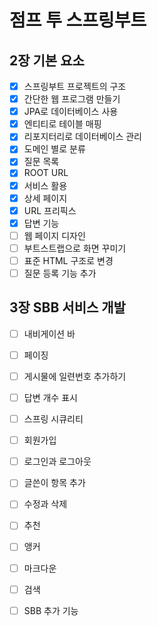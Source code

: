 # 점프 투 스프링부트

## 2장 기본 요소
- [x] 스프링부트 프로젝트의 구조
- [x] 간단한 웹 프로그램 만들기
- [x] JPA로 데이터베이스 사용
- [x] 엔티티로 테이블 매핑
- [x] 리포지터리로 데이터베이스 관리
- [x] 도메인 별로 분류
- [x] 질문 목록
- [x] ROOT URL
- [x] 서비스 활용
- [x] 상세 페이지
- [x] URL 프리픽스
- [x] 답변 기능
- [ ] 웹 페이지 디자인
- [ ] 부트스트랩으로 화면 꾸미기
- [ ] 표준 HTML 구조로 변경
- [ ] 질문 등록 기능 추가

## 3장 SBB 서비스 개발
- [ ] 내비게이션 바
- [ ] 페이징
- [ ] 게시물에 일련번호 추가하기
- [ ] 답변 개수 표시
- [ ] 스프링 시큐리티
- [ ] 회원가입
- [ ] 로그인과 로그아웃
- [ ] 글쓴이 항목 추가
- [ ] 수정과 삭제
- [ ] 추천
- [ ] 앵커
- [ ] 마크다운
- [ ] 검색
- [ ] SBB 추가 기능

